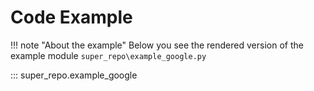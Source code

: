 # Code Example

!!! note "About the example"
    Below you see the rendered version of the example module 
    `super_repo\example_google.py`


::: super_repo.example_google
